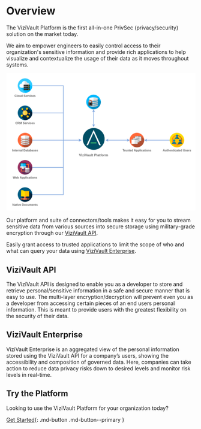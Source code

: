 # Overview
The ViziVault Platform is the first all-in-one PrivSec (privacy/security) solution on the market today.

We aim to empower engineers to easily control access to their organization's sensitive information and provide rich applications to help visualize and contextualize the usage of their data as it moves throughout systems.

![ViziVault Platform Overview](/assets/images/anontech-overview-no-data.png)

Our platform and suite of connectors/tools makes it easy for you to stream sensitive data from various sources into secure storage using military-grade encryption through our [ViziVault API](#vizivault-api).

Easily grant access to trusted applications to limit the scope of who and what can query your data using [ViziVault Enterprise](#vizivault-enterprise).

## ViziVault API

The ViziVault API is designed to enable you as a developer to store and retrieve personal/sensitive information in a safe and secure manner that is easy to use. The multi-layer encryption/decryption will prevent even you as a developer from accessing certain pieces of an end users personal information. This is meant to provide users with the greatest flexibility on the security of their data.

## ViziVault Enterprise

ViziVault Enterprise is an aggregated view of the personal information stored using the ViziVault API for a company’s users, showing the accessibility and composition of governed data. Here, companies can take action to reduce data privacy risks down to desired levels and monitor risk levels in real-time.

## Try the Platform
Looking to use the ViziVault Platform for your organization today?

[Get Started](getting-started){: .md-button .md-button--primary }

